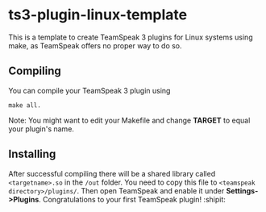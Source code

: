 ts3-plugin-linux-template
==============

This is a template to create TeamSpeak 3 plugins for Linux systems using make, as TeamSpeak offers no proper way to do so.

Compiling
--------------

You can compile your TeamSpeak 3 plugin using
```
make all.
```
Note: You might want to edit your Makefile and change **TARGET** to equal your plugin's name.

Installing
--------------

After successful compiling there will be a shared library called `<targetname>.so` in the `/out` folder. You need to copy this file to `<teamspeak directory>/plugins/`. Then open TeamSpeak and enable it under **Settings->Plugins**. Congratulations to your first TeamSpeak plugin! :shipit:


